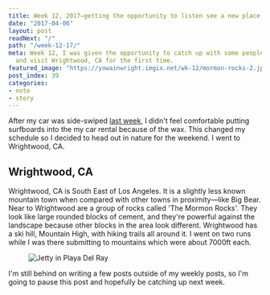 ```yaml
---
title: Week 12, 2017—getting the opportunity to listen see a new place
date: "2017-04-06"
layout: post
readNext: "/"
path: "/week-12-17/"
meta: Week 12, I was given the opportunity to catch up with some people I care about
  and visit Wrightwood, CA for the first time.
featured_image: "https://yowainwright.imgix.net/wk-12/mormon-rocks-2.jpg"
post_index: 39
categories:
- note
- story
---
```


After my car was side-swiped [last week](https://jeff.in/week-12-17/), I didn't feel comfortable putting surfboards into the my car rental because of the wax. This changed my schedule so I decided to head out in nature for the weekend. I went to Wrightwood, CA.

## Wrightwood, CA

Wrightwood, CA is South East of Los Angeles. It is a slightly less known mountain town when compared with other towns in proximity—like Big Bear. Near to Wrightwood are a group of rocks called 'The Mormon Rocks'. They look like large rounded blocks of cement, and they're powerful against the landscape because other blocks in the area look different. Wrightwood has a ski hill, Mountain High, with hiking trails all around it. I went on two runs while I was there submitting to mountains which were about 7000ft each.

<figure>
  <img src="https://yowainwright.imgix.net/wk-12/mormon-rocks-1.jpg?w=800&h=800&crop=focalpoint&auto=format" alt="Jetty in Playa Del Ray" />
</figure>

I'm still behind on writing a few posts outside of my weekly posts, so I'm going to pause this post and hopefully be catching up next week.
